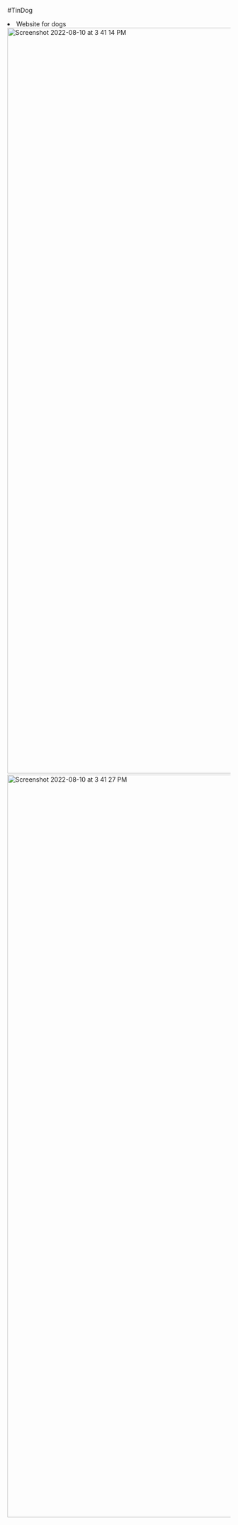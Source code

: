 #TinDog 
<li>Website for dogs 
<img width="1679" alt="Screenshot 2022-08-10 at 3 41 14 PM" src="https://user-images.githubusercontent.com/69352034/183876676-86e54af5-d614-4f47-88c4-37c914b135a8.png">
<img width="1672" alt="Screenshot 2022-08-10 at 3 41 27 PM" src="https://user-images.githubusercontent.com/69352034/183876691-cca39e08-3dd3-49a7-a4af-ec6c612c1bea.png">
